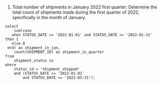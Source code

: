 1. Total number of shipments in January 2022 first quarter: Determine the total count of shipments made during the first quarter of 2022, specifically in the month of January.

```
select
	sum(case
   when STATUS_DATE >= '2022-01-01' and STATUS_DATE <= '2022-01-31' then 1
   else 0
 end) as shipment_in_jan,
	count(SHIPMENT_ID) as shipment_in_quarter
from
	shipment_status ss
where
	status_id = 'shipment_shipped'
	and (STATUS_DATE >= '2022-01-01'
		and STATUS_DATE <= '2022-03-31');
```
